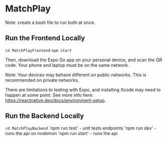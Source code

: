 # MatchPlay

Note: create a bash file to run both at once.

## Run the Frontend Locally

`cd MatchPlayFrontend`
`npm start`

Then, download the Expo Go app on your personal device, and scan the QR code. Your phone and laptop must be on the same network. 

Note: Your devices may behave different on public networks. This is recommended on private networks.

There are limitations to testing with Expo, and installing Xcode may need to happen at some point. See more info here: https://reactnative.dev/docs/environment-setup. 

## Run the Backend Locally

`cd MatchPlayBackend`
`npm run test' - unit tests endpoints
'npm run dev' - runs the api on nodemon
'npm run start' - runs the api
